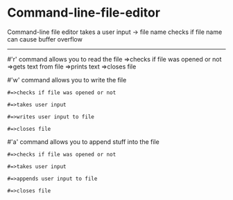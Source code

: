 # Command-line-file-editor
Command-line file editor
takes a user input -> file name
checks if file name can cause buffer overflow
___________________________________________________________

#'r' command allows you to read the file
    =>checks if file was opened or not
    =>gets text from file
    =>prints text
    =>closes file
    
    
#'w' command allows you to write the file

    #=>checks if file was opened or not
    
    #=>takes user input
    
    #=>writes user input to file
    
    #=>closes file
    
    
#'a' command allows you to append stuff into the file

    #=>checks if file was opened or not
    
    #=>takes user input
    
    #=>appends user input to file
    
    #=>closes file
    
